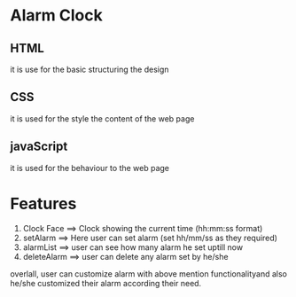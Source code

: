 # Alarm Clock

## HTML
it is use for the basic structuring the design
## CSS 
it is used for the style the content of the web page
## javaScript
it is used for the behaviour to the web page


# Features 
1. Clock Face ==> Clock showing the current time (hh:mm:ss format)
2. setAlarm ==> Here user can set alarm (set hh/mm/ss as they required)
3. alarmList ==> user can see how many alarm he set uptill now
4. deleteAlarm ==> user can delete any alarm set by he/she

overlall, user can customize alarm with above mention functionalityand also he/she customized their alarm according their need.
